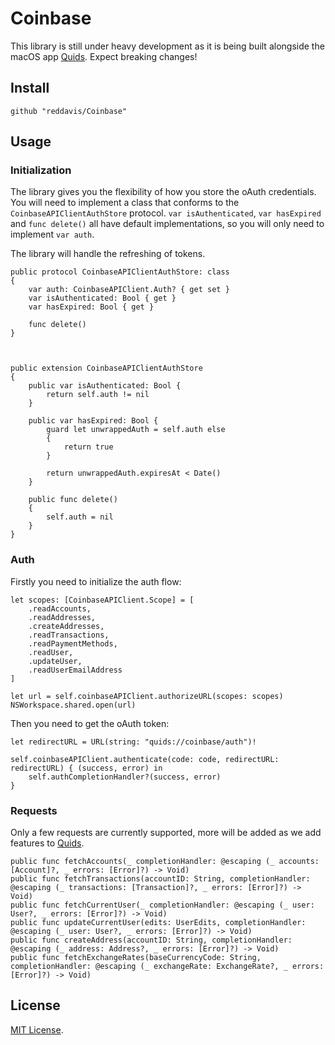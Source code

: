 # Coinbase

This library is still under heavy development as it is being built alongside the macOS app [Quids](http://producthunt.com/upcoming/quids). Expect breaking changes!

## Install

```
github "reddavis/Coinbase"
```

## Usage

### Initialization

The library gives you the flexibility of how you store the oAuth credentials. You will need to implement a class that conforms to the `CoinbaseAPIClientAuthStore` protocol. `var isAuthenticated`, `var hasExpired` and `func delete()` all have default implementations, so you will only need to implement `var auth`.

The library will handle the refreshing of tokens.


```
public protocol CoinbaseAPIClientAuthStore: class
{
    var auth: CoinbaseAPIClient.Auth? { get set }
    var isAuthenticated: Bool { get }
    var hasExpired: Bool { get }
    
    func delete()
}



public extension CoinbaseAPIClientAuthStore
{
    public var isAuthenticated: Bool {
        return self.auth != nil
    }
    
    public var hasExpired: Bool {
        guard let unwrappedAuth = self.auth else
        {
            return true
        }
        
        return unwrappedAuth.expiresAt < Date()
    }
    
    public func delete()
    {
        self.auth = nil
    }
}
```


### Auth

Firstly you need to initialize the auth flow:

```
let scopes: [CoinbaseAPIClient.Scope] = [
    .readAccounts,
    .readAddresses,
    .createAddresses,
    .readTransactions,
    .readPaymentMethods,
    .readUser,
    .updateUser,
    .readUserEmailAddress
]

let url = self.coinbaseAPIClient.authorizeURL(scopes: scopes)
NSWorkspace.shared.open(url)
```

Then you need to get the oAuth token:

```
let redirectURL = URL(string: "quids://coinbase/auth")!

self.coinbaseAPIClient.authenticate(code: code, redirectURL: redirectURL) { (success, error) in
    self.authCompletionHandler?(success, error)
}
```

### Requests

Only a few requests are currently supported, more will be added as we add features to [Quids](http://producthunt.com/upcoming/quids).

```
public func fetchAccounts(_ completionHandler: @escaping (_ accounts: [Account]?, _ errors: [Error]?) -> Void)
public func fetchTransactions(accountID: String, completionHandler: @escaping (_ transactions: [Transaction]?, _ errors: [Error]?) -> Void)
public func fetchCurrentUser(_ completionHandler: @escaping (_ user: User?, _ errors: [Error]?) -> Void)
public func updateCurrentUser(edits: UserEdits, completionHandler: @escaping (_ user: User?, _ errors: [Error]?) -> Void)
public func createAddress(accountID: String, completionHandler: @escaping (_ address: Address?, _ errors: [Error]?) -> Void)
public func fetchExchangeRates(baseCurrencyCode: String, completionHandler: @escaping (_ exchangeRate: ExchangeRate?, _ errors: [Error]?) -> Void)
```

## License

[MIT License](http://www.opensource.org/licenses/MIT).
